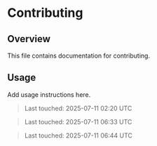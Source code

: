 # Contributing

## Overview

This file contains documentation for contributing.

## Usage

Add usage instructions here.

> Last touched: 2025-07-11 02:20 UTC

> Last touched: 2025-07-11 06:33 UTC

> Last touched: 2025-07-11 06:44 UTC
